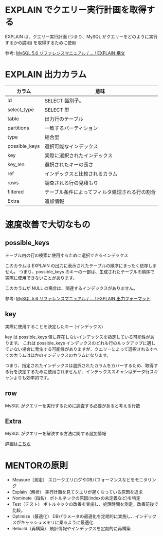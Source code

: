 # EXPLAIN でクエリー実行計画を取得する
EXPLAIN は、クエリー実行計画 (つまり、MySQL がクエリーをどのように実行するかの説明) を取得するために使用

参考: [MySQL 5.6 リファレンスマニュアル  /  ...  /  EXPLAIN 構文](https://dev.mysql.com/doc/refman/5.6/ja/explain.html)

# EXPLAIN 出力カラム
|カラム|意味|
|--- |--- |
|id|SELECT 識別子。|
|select_type|SELECT 型|
|table|出力行のテーブル|
|partitions|一致するパーティション|
|type|結合型|
|possible_keys|選択可能なインデックス|
|key|実際に選択されたインデックス|
|key_len|選択されたキーの長さ|
|ref|インデックスと比較されるカラム|
|rows|調査される行の見積もり|
|filtered|テーブル条件によってフィルタ処理される行の割合|
|Extra|追加情報|


# 速度改善で大切なもの
## possible_keys
テーブル内の行の検索に使用するために選択できるインデックス

このカラムは EXPLAIN の出力に表示されたテーブルの順序にまったく依存しません。
つまり、possible_keys のキーの一部は、生成されたテーブルの順序で実際に使用できないことがあります。

このカラムが NULL の場合は、関連するインデックスがありません。

参考: [MySQL 5.6 リファレンスマニュアル  /  ...  /  EXPLAIN 出力フォーマット](https://dev.mysql.com/doc/refman/5.6/ja/explain-output.html)

## key
実際に使用することを決定したキー (インデックス)

key は possible_keys 値に存在しないインデックスを指定している可能性があります。
これは possible_keys インデックスのどれも行のルックアップに適していない場合に発生する可能性がありますが、クエリーによって選択されるすべてのカラムはほかのインデックスのカラムになります。

つまり、指定されたインデックスは選択されたカラムをカバーするため、取得する行を決定するために使用されませんが、インデックススキャンはデータ行スキャンよりも効率的です。

## row
MySQL がクエリーを実行するために調査する必要があると考える行数

## Extra
MySQL がクエリーを解決する方法に関する追加情報

詳細は[こちら](https://dev.mysql.com/doc/refman/5.6/ja/explain-output.html#explain-extra-information)

# MENTORの原則
- Measure（測定）
  スロークエリログやDBパフォーマンスなどをモニタリング
- Explain（解析）
  実行計画を見てクエリが遅くなっている原因を追求
- Nominate（指名）
  ボトルネックの原因(indexの未定義など)を特定
- Test（テスト）
  ボトルネックの改善を実施し、処理時間を測定。改善前後で比較。
- Optimize（最適化）
  DBパラメータの最適化を定期的に実施し、インデックスがキャッシュメモリに乗るように最適化
- Rebuild（再構築）
  統計情報やインデックスを定期的に再構築
